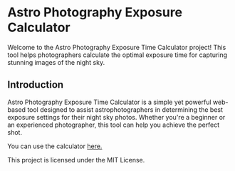 # Astro Photography Exposure Calculator

Welcome to the Astro Photography Exposure Time Calculator project! This tool helps photographers calculate the optimal exposure time for capturing stunning images of the night sky.

## Introduction

Astro Photography Exposure Time Calculator is a simple yet powerful web-based tool designed to assist astrophotographers in determining the best exposure settings for their night sky photos. Whether you're a beginner or an experienced photographer, this tool can help you achieve the perfect shot.

You can use the calculator [here.](https://astro-calculator.connordinnadge.com)

This project is licensed under the MIT License.
